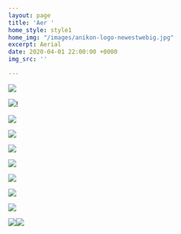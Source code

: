 ```yaml
---
layout: page
title: 'Aer '
home_style: style1
home_img: "/images/anikon-logo-newestwebig.jpg"
excerpt: Aerial
date: 2020-04-01 22:00:00 +0000
img_src: ''

---
```

![](/images/10.air-ground.jpg)

![](/images/08.air-ground.jpg)!

![](/images/09.air-ground.jpg)

![](/images/07.air-ground.jpg)

![](/images/06.air-ground.jpg)

![](/images/05.air-ground.jpg)

![](/images/04.air-ground.jpg)

![](/images/03.air-ground.jpg)

![](/images/02.air-ground.jpg)

![](/images/01.air-ground.jpg)![](/images/11.air-ground.jpg)